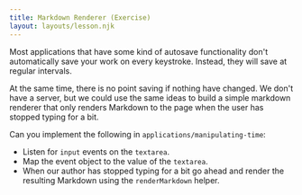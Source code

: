 ```yaml
---
title: Markdown Renderer (Exercise)
layout: layouts/lesson.njk
---
```


Most applications that have some kind of autosave functionality don't automatically save your work on every keystroke. Instead, they will save at regular intervals.

At the same time, there is no point saving if nothing have changed. We don't have a server, but we could use the same ideas to build a simple markdown renderer that only renders Markdown to the page when the user has stopped typing for a bit.

Can you implement the following in `applications/manipulating-time`:

- Listen for `input` events on the `textarea`.
- Map the event object to the value of the `textarea`.
- When our author has stopped typing for a bit go ahead and render the resulting Markdown using the `renderMarkdown` helper.
